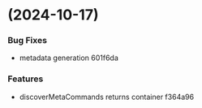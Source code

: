 #  (2024-10-17)


### Bug Fixes

* metadata generation 601f6da


### Features

* discoverMetaCommands returns container f364a96



